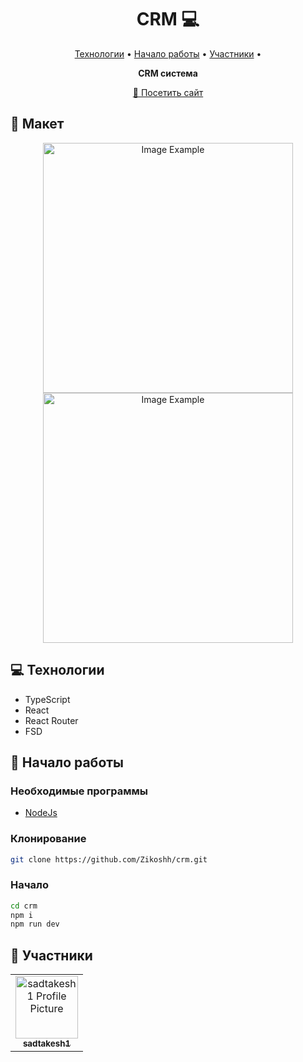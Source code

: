 <h1 align="center" style="font-weight: bold;">CRM 💻</h1>

<p align="center">
  <a href="#tech">Технологии</a> •
  <a href="#started">Начало работы</a> •
  <a href="#colab">Участники</a> •
</p>

<p align="center">
    <b>CRM система</b>
</p>

<p align="center">
     <a href="PROJECT__URL">📱 Посетить сайт</a>
</p>

<h2 id="layout">🎨 Макет</h2>

<p align="center">
    <img src="../.github/example.png" alt="Image Example" width="400px">
    <img src="../.github/example.png" alt="Image Example" width="400px">
</p>

<h2 id="technologies">💻 Технологии</h2>

- TypeScript
- React
- React Router
- FSD

<h2 id="started">🚀 Начало работы</h2>

<h3>Необходимые программы</h3>

- [NodeJs](https://nodejs.org/en)

<h3>Клонирование</h3>

```bash
git clone https://github.com/Zikoshh/crm.git
```

<h3>Начало</h3>

```bash
cd crm
npm i
npm run dev
```

<h2 id="colab">🤝 Участники</h2>

<table>
  <tr>
    <td align="center">
      <a href="https://github.com/sadtakesh1">
        <img src="https://avatars.githubusercontent.com/u/126825418?v=4" width="100px;" alt="sadtakesh1 Profile Picture"/><br>
        <sub>
          <b>sadtakesh1</b>
        </sub>
      </a>
    </td>
  </tr>
</table>
